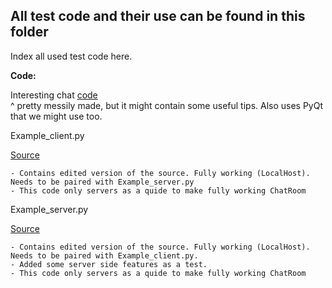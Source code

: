 ## All test code and their use can be found in this folder
Index all used test code here.


**Code:**

Interesting chat [code](https://github.com/Eisah-Jones/MultiRoom-Chat/tree/master/Multi-Room%20Chat)\
^ pretty messily made, but it might contain some useful tips. Also uses PyQt that we might use too. 


Example_client.py

[Source](https://www.neuralnine.com/tcp-chat-in-python/)

    - Contains edited version of the source. Fully working (LocalHost). Needs to be paired with Example_server.py
    - This code only servers as a quide to make fully working ChatRoom

Example_server.py

[Source](https://www.neuralnine.com/tcp-chat-in-python/)

    - Contains edited version of the source. Fully working (LocalHost). Needs to be paired with Example_client.py.
    - Added some server side features as a test.
    - This code only servers as a quide to make fully working ChatRoom

